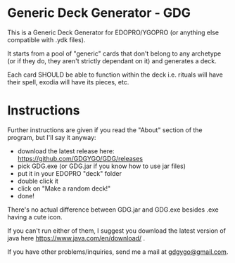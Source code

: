 # Generic Deck Generator - GDG

This is a Generic Deck Generator for EDOPRO/YGOPRO (or anything else compatible with .ydk files).

It starts from a pool of "generic" cards that don't belong to any archetype (or if they do, they aren't strictly dependant on it) and generates a deck.

Each card SHOULD be able to function within the deck i.e. rituals will have their spell, exodia will have its pieces, etc.

# Instructions

Further instructions are given if you read the "About" section of the program, but I'll say it anyway:

- download the latest release here: https://github.com/GDGYGO/GDG/releases
- pick GDG.exe (or GDG.jar if you know how to use jar files)
- put it in your EDOPRO "deck" folder
- double click it
- click on "Make a random deck!"
- done!

There's no actual difference between GDG.jar and GDG.exe besides .exe having a cute icon.

If you can't run either of them, I suggest you download the latest version of java here https://www.java.com/en/download/ .

If you have other problems/inquiries, send me a mail at gdgygo@gmail.com.
